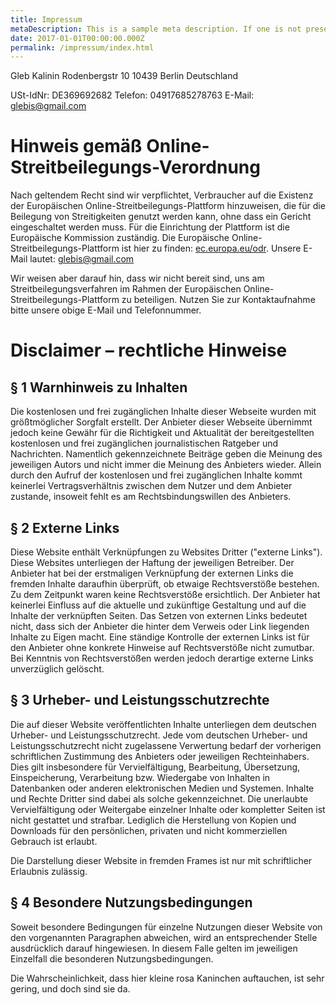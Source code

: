 ```yaml
---
title: Impressum
metaDescription: This is a sample meta description. If one is not present in your page/post's front matter, the default metadata.description will be used instead.
date: 2017-01-01T00:00:00.000Z
permalink: /impressum/index.html
---
```


Gleb Kalinin
Rodenbergstr 10
10439 Berlin
Deutschland

USt-IdNr: DE369692682
Telefon: 04917685278763
E-Mail: [glebis@gmail.com](mailto:glebis@gmail.com)

# Hinweis gem&auml;&szlig; Online-Streitbeilegungs-Verordnung

Nach geltendem Recht sind wir verpflichtet, Verbraucher auf die Existenz der Europ&auml;ischen Online-Streitbeilegungs-Plattform hinzuweisen, die f&uuml;r die Beilegung von Streitigkeiten genutzt werden kann, ohne dass ein Gericht eingeschaltet werden muss. F&uuml;r die Einrichtung der Plattform ist die Europ&auml;ische Kommission zust&auml;ndig. Die Europ&auml;ische Online-Streitbeilegungs-Plattform ist hier zu finden: [ec.europa.eu/odr](http://ec.europa.eu/odr). Unsere E-Mail lautet: glebis@gmail.com

Wir weisen aber darauf hin, dass wir nicht bereit sind, uns am Streitbeilegungsverfahren im Rahmen der Europ&auml;ischen Online-Streitbeilegungs-Plattform zu beteiligen. Nutzen Sie zur Kontaktaufnahme bitte unsere obige E-Mail und Telefonnummer.

# Disclaimer – rechtliche Hinweise

## § 1 Warnhinweis zu Inhalten

Die kostenlosen und frei zugänglichen Inhalte dieser Webseite wurden mit größtmöglicher Sorgfalt erstellt. Der Anbieter dieser Webseite übernimmt jedoch keine Gewähr für die Richtigkeit und Aktualität der bereitgestellten kostenlosen und frei zugänglichen journalistischen Ratgeber und Nachrichten. Namentlich gekennzeichnete Beiträge geben die Meinung des jeweiligen Autors und nicht immer die Meinung des Anbieters wieder. Allein durch den Aufruf der kostenlosen und frei zugänglichen Inhalte kommt keinerlei Vertragsverhältnis zwischen dem Nutzer und dem Anbieter zustande, insoweit fehlt es am Rechtsbindungswillen des Anbieters.

## § 2 Externe Links

Diese Website enthält Verknüpfungen zu Websites Dritter ("externe Links"). Diese Websites unterliegen der Haftung der jeweiligen Betreiber. Der Anbieter hat bei der erstmaligen Verknüpfung der externen Links die fremden Inhalte daraufhin überprüft, ob etwaige Rechtsverstöße bestehen. Zu dem Zeitpunkt waren keine Rechtsverstöße ersichtlich. Der Anbieter hat keinerlei Einfluss auf die aktuelle und zukünftige Gestaltung und auf die Inhalte der verknüpften Seiten. Das Setzen von externen Links bedeutet nicht, dass sich der Anbieter die hinter dem Verweis oder Link liegenden Inhalte zu Eigen macht. Eine ständige Kontrolle der externen Links ist für den Anbieter ohne konkrete Hinweise auf Rechtsverstöße nicht zumutbar. Bei Kenntnis von Rechtsverstößen werden jedoch derartige externe Links unverzüglich gelöscht.

## § 3 Urheber- und Leistungsschutzrechte

Die auf dieser Website veröffentlichten Inhalte unterliegen dem deutschen Urheber- und Leistungsschutzrecht. Jede vom deutschen Urheber- und Leistungsschutzrecht nicht zugelassene Verwertung bedarf der vorherigen schriftlichen Zustimmung des Anbieters oder jeweiligen Rechteinhabers. Dies gilt insbesondere für Vervielfältigung, Bearbeitung, Übersetzung, Einspeicherung, Verarbeitung bzw. Wiedergabe von Inhalten in Datenbanken oder anderen elektronischen Medien und Systemen. Inhalte und Rechte Dritter sind dabei als solche gekennzeichnet. Die unerlaubte Vervielfältigung oder Weitergabe einzelner Inhalte oder kompletter Seiten ist nicht gestattet und strafbar. Lediglich die Herstellung von Kopien und Downloads für den persönlichen, privaten und nicht kommerziellen Gebrauch ist erlaubt.

Die Darstellung dieser Website in fremden Frames ist nur mit schriftlicher Erlaubnis zulässig.

## § 4 Besondere Nutzungsbedingungen

Soweit besondere Bedingungen für einzelne Nutzungen dieser Website von den vorgenannten Paragraphen abweichen, wird an entsprechender Stelle ausdrücklich darauf hingewiesen. In diesem Falle gelten im jeweiligen Einzelfall die besonderen Nutzungsbedingungen.

Die Wahrscheinlichkeit, dass hier kleine rosa Kaninchen auftauchen, ist sehr gering, und doch sind sie da. 
